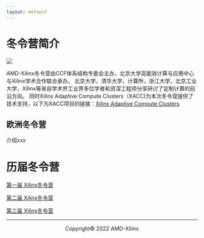 ```yaml
---
layout: default
---
```


# 冬令营简介
![](/images/winter_camp22.png)

AMD-Xilinx冬令营由CCF体系结构专委会主办，北京大学高能效计算与应用中心与Xilinx学术合作联合承办。 北京大学，清华大学，计算所，浙江大学，北京工业大学，Xilinx等来自学术界工业界多位学者和资深工程师分享研讨了定制计算的前沿方向。 同时Xilinx Adaptive Compute Clusters（XACC)为本次冬令营提供了技术支持，以下为XACC项目的链接：<a href="https://xilinx.github.io/xacc/">Xilinx Adaptive Compute Clusters</a>

## 欧洲冬令营
介绍xxx

# 历届冬令营

<a href="">第一届 Xilinx冬令营</a>

<a href="">第二届 Xilinx冬令营</a>

<a href="">第三届 Xilinx冬令营</a>

---------------------------------------
<p align="center">Copyright&copy; 2022 AMD-Xilinx</p>
